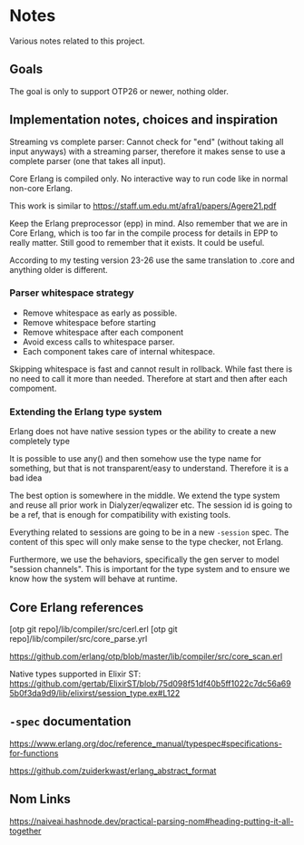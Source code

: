 # Notes

Various notes related to this project.

## Goals

The goal is only to support OTP26 or newer, nothing older.

## Implementation notes, choices and inspiration

Streaming vs complete parser: Cannot check for "end" (without taking all input
anyways) with a streaming parser, therefore it makes sense to use a complete
parser (one that takes all input).

Core Erlang is compiled only. No interactive way to run code like in normal
non-core Erlang.

This work is similar to <https://staff.um.edu.mt/afra1/papers/Agere21.pdf>

Keep the Erlang preprocessor (epp) in mind. Also remember that we are in Core
Erlang, which is too far in the compile process for details in EPP to really
matter. Still good to remember that it exists. It could be useful.

According to my testing version 23-26 use the same translation to .core and
anything older is different.

### Parser whitespace strategy

* Remove whitespace as early as possible.
* Remove whitespace before starting
* Remove whitespace after each component
* Avoid excess calls to whitespace parser.
* Each component takes care of internal whitespace.

Skipping whitespace is fast and cannot result in rollback. While fast there is no need to call it more than needed. Therefore at start and then after each compoment.

### Extending the Erlang type system

Erlang does not have native session types or the ability to create a new
completely type

It is possible to use any() and then somehow use the type name for something,
but that is not transparent/easy to understand. Therefore it is a bad idea

The best option is somewhere in the middle. We extend the type system and reuse
all prior work in Dialyzer/eqwalizer etc. The session id is going to be a ref,
that is enough for compatibility with existing tools.

Everything related to sessions are going to be in a new `-session` spec.
The content of this spec will only make sense to the type checker, not Erlang.

Furthermore, we use the behaviors, specifically the gen server to model
"session channels". This is important for the type system and to ensure
we know how the system will behave at runtime.

## Core Erlang references

[otp git repo]/lib/compiler/src/cerl.erl
[otp git repo]/lib/compiler/src/core_parse.yrl

<https://github.com/erlang/otp/blob/master/lib/compiler/src/core_scan.erl>

Native types supported in Elixir ST:
<https://github.com/gertab/ElixirST/blob/75d098f51df40b5ff1022c7dc56a695b0f3da9d9/lib/elixirst/session_type.ex#L122>

## `-spec` documentation

<https://www.erlang.org/doc/reference_manual/typespec#specifications-for-functions>

<https://github.com/zuiderkwast/erlang_abstract_format>

## Nom Links

<https://naiveai.hashnode.dev/practical-parsing-nom#heading-putting-it-all-together>

